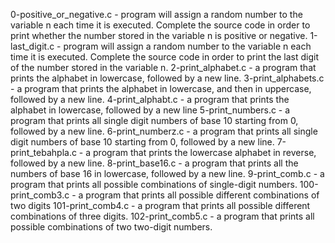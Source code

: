 0-positive_or_negative.c -  program will assign a random number to the variable n each time it is executed. Complete the source code in order to print whether the number stored in the variable n is positive or negative.
1-last_digit.c - program will assign a random number to the variable n each time it is executed. Complete the source code in order to print the last digit of the number stored in the variable n. 
2-print_alphabet.c - a program that prints the alphabet in lowercase, followed by a new line.
3-print_alphabets.c -  a program that prints the alphabet in lowercase, and then in uppercase, followed by a new line.
4-print_alphabt.c - a program that prints the alphabet in lowercase, followed by a new line
5-print_numbers.c -  a program that prints all single digit numbers of base 10 starting from 0, followed by a new line.
6-print_numberz.c -  a program that prints all single digit numbers of base 10 starting from 0, followed by a new line.
7-print_tebahpla.c -  a program that prints the lowercase alphabet in reverse, followed by a new line.
8-print_base16.c -  a program that prints all the numbers of base 16 in lowercase, followed by a new line.
9-print_comb.c - a program that prints all possible combinations of single-digit numbers.
100-print_comb3.c -  a program that prints all possible different combinations of two digits
101-print_comb4.c - a program that prints all possible different combinations of three digits.
102-print_comb5.c - a program that prints all possible combinations of two two-digit numbers.
